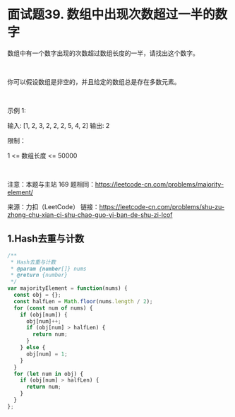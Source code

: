 # 面试题39. 数组中出现次数超过一半的数字

数组中有一个数字出现的次数超过数组长度的一半，请找出这个数字。

 

你可以假设数组是非空的，并且给定的数组总是存在多数元素。

 

示例 1:

输入: [1, 2, 3, 2, 2, 2, 5, 4, 2]
输出: 2
 

限制：

1 <= 数组长度 <= 50000

 

注意：本题与主站 169 题相同：https://leetcode-cn.com/problems/majority-element/

来源：力扣（LeetCode）
链接：https://leetcode-cn.com/problems/shu-zu-zhong-chu-xian-ci-shu-chao-guo-yi-ban-de-shu-zi-lcof

## 1.Hash去重与计数

```js
/**
 * Hash去重与计数
 * @param {number[]} nums
 * @return {number}
 */
var majorityElement = function(nums) {
  const obj = {};
  const halfLen = Math.floor(nums.length / 2);
  for (const num of nums) {
    if (obj[num]) {
      obj[num]++;
      if (obj[num] > halfLen) {
        return num;
      }
    } else {
      obj[num] = 1;
    }
  }
  for (let num in obj) {
    if (obj[num] > halfLen) {
      return num;
    }
  }
};
```